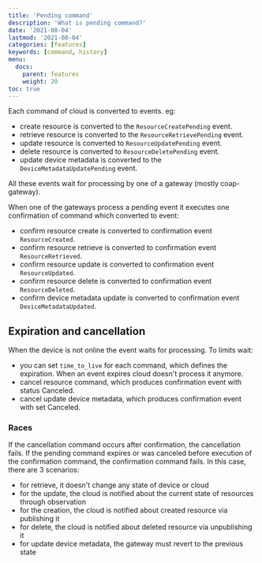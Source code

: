 ```yaml
---
title: 'Pending command'
description: 'What is pending command?'
date: '2021-08-04'
lastmod: '2021-08-04'
categories: [features]
keywords: [command, history]
menu:
  docs:
    parent: features
    weight: 20
toc: true
---
```


Each command of cloud is converted to events. eg:
 - create resource is converted to the `ResourceCreatePending` event.
 - retrieve resource is converted to the `ResourceRetrievePending` event.
 - update resource is converted  to `ResourceUpdatePending` event.
 - delete resource is converted  to `ResourceDeletePending` event.
 - update device metadata is converted  to the `DeviceMetadataUpdatePending` event.

All these events wait for processing by one of a gateway (mostly coap-gateway). 

When one of the gateways process a pending event it executes one confirmation of command which converted to event:
 - confirm resource create is converted to confirmation event `ResourceCreated`.
 - confirm resource retrieve is converted to confirmation event `ResourceRetrieved`.
 - confirm resource update is converted to confirmation event `ResourceUpdated`.
 - confirm resource delete is converted to confirmation event `ResourceDeleted`.
 - confirm device metadata update is converted to confirmation event `DeviceMetadataUpdated`.

## Expiration and cancellation

When the device is not online the event waits for processing.
To limits wait:
 - you can set `time_to_live` for each command, which defines the expiration. When an event expires cloud doesn't process it anymore.
 - cancel resource command, which produces confirmation event with status Canceled.
 - cancel update device metadata, which produces confirmation event with set Canceled.

### Races

If the cancellation command occurs after confirmation, the cancellation fails.
If the pending command expires or was canceled before execution of the confirmation command, the confirmation command fails. In this case, there are 3 scenarios:
 - for retrieve, it doesn't change any state of device or cloud
 - for the update, the cloud is notified about the current state of resources through observation
 - for the creation, the cloud is notified about created resource via publishing it
 - for delete, the cloud is notified about deleted resource via unpublishing it
 - for update device metadata, the gateway must revert to the previous state